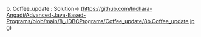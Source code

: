 b. Coffee_update :
   Solution-> (https://github.com/Inchara-Angadi/Advanced-Java-Based-Programs/blob/main/8_JDBCPrograms/Coffee_update/8b.Coffee_update.jpg)
